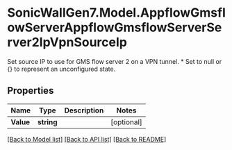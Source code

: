 # SonicWallGen7.Model.AppflowGmsflowServerAppflowGmsflowServerServer2IpVpnSourceIp
Set source IP to use for GMS flow server 2 on a VPN tunnel. * Set to null or {} to represent  an unconfigured state.

## Properties

Name | Type | Description | Notes
------------ | ------------- | ------------- | -------------
**Value** | **string** |  | [optional] 

[[Back to Model list]](../README.md#documentation-for-models) [[Back to API list]](../README.md#documentation-for-api-endpoints) [[Back to README]](../README.md)

